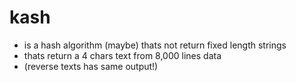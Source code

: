 # kash
* is a hash algorithm (maybe) thats not return fixed length strings
* thats return a 4 chars text from  8,000 lines data 
* (reverse texts has same output!)
